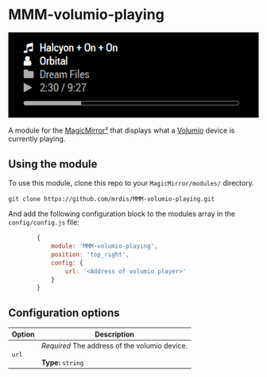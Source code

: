 # MMM-volumio-playing

![Alt text](/screenshot.png "A preview of the MMM-volumio-playing module.")

A module for the [MagicMirror²](https://github.com/MichMich/MagicMirror/) that displays what
a [Volumio](https://volumio.org/) device is currently playing.

## Using the module

To use this module, clone this repo to your `MagicMirror/modules/` directory.

`git clone https://github.com/mrdis/MMM-volumio-playing.git`

And add the following configuration block to the modules array in the `config/config.js` file:
```js
        {
            module: 'MMM-volumio-playing',
            position: 'top_right',
            config: {
                url: '<Address of volumio player>'
            }
        }
```

## Configuration options

| Option               | Description
|--------------------- |-----------
| `url`                | *Required*  The address of the volumio device. <br><br>**Type:** `string`



